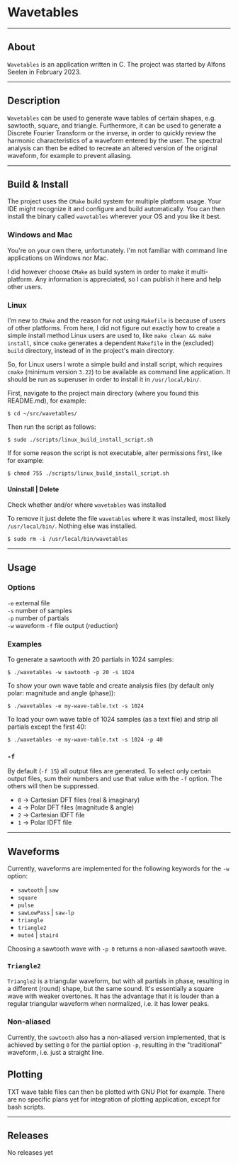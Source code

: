 # Wavetables

---

## About

`Wavetables` is an application written in C.
The project was started by Alfons Seelen in February 2023.

---

## Description
`Wavetables` can be used to generate wave tables of certain shapes,
e.g. sawtooth, square, and triangle.
Furthermore, it can be used to generate a Discrete Fourier Transform
or the inverse, in order to quickly review the harmonic
characteristics of a waveform entered by the user.
The spectral analysis can then be edited to recreate
an altered version of the original waveform, for example to prevent
aliasing.

---

## Build & Install

The project uses the `CMake` build system for multiple
platform usage. Your IDE might recognize it and configure and build
automatically. You can then install the binary called `wavetables`
wherever your OS and you like it best.

### Windows and Mac

You're on your own there, unfortunately. I'm not familiar with
command line applications on Windows nor Mac.

I did however choose
`CMake` as build system in order to make it multi-platform. Any
information is appreciated, so I can publish it here and help other
users.

### Linux 

I'm new to `CMake` and the reason for not using `Makefile` is because
of users of other platforms. From here, I did not figure out exactly
how to create a simple install method Linux users are used to, like
`make clean && make install`, since `cmake` generates a dependent
`Makefile` in the (excluded) `build` directory, instead of in the
project's main directory.

So, for Linux users I wrote a simple build and install script, which
requires `cmake` (minimum version `3.22`) to be available as
command line application. It should be run as superuser in order
to install it in `/usr/local/bin/`.

First, navigate to the project main directory (where you found this
README.md), for example:

`$ cd ~/src/wavetables/`

Then run the script as follows:

`$ sudo ./scripts/linux_build_install_script.sh`

If for some reason the script is not executable, alter permissions
first, like for example:

`$ chmod 755 ./scripts/linux_build_install_script.sh`

#### Uninstall | Delete

Check whether and/or where `wavetables` was installed 

To remove it just delete the file `wavetables` where it was installed,
most likely `/usr/local/bin/`. Nothing else was installed.

`$ sudo rm -i /usr/local/bin/wavetables`

---

## Usage

### Options

`-e` external file  
`-s` number of samples  
`-p` number of partials  
`-w` waveform
`-f` file output (reduction)

### Examples

To generate a sawtooth with 20 partials in 1024 samples:

`$ ./wavetables -w sawtooth -p 20 -s 1024`

To show your own wave table and create analysis files
(by default only polar: magnitude and angle (phase)):

`$ ./wavetables -e my-wave-table.txt -s 1024`

To load your own wave table of 1024 samples (as a text file)
and strip all partials except the first 40:

`$ ./wavetables -e my-wave-table.txt -s 1024 -p 40`

### `-f`

By default (`-f 15`) all output files are generated. To select only
certain output files, sum their numbers and use that value with the
`-f` option. The others will then be suppressed.

* `8` &rarr; Cartesian DFT files (real & imaginary)
* `4` &rarr; Polar DFT files (magnitude & angle)
* `2` &rarr; Cartesian IDFT file
* `1` &rarr; Polar IDFT file

---

## Waveforms

Currently, waveforms are implemented for the following
keywords for the `-w` option:

* `sawtooth` | `saw`
* `square`
* `pulse`
* `sawLowPass` | `saw-lp`
* `triangle`
* `triangle2`
* `mute4` | `stair4`

Choosing a sawtooth wave with `-p 0` returns a non-aliased
sawtooth wave.

### `Triangle2`

`Triangle2` is a triangular waveform, but with all partials in phase,
resulting in a different (round) shape, but the same sound.
It's essentially a square wave with weaker overtones.
It has the advantage that it is louder than a regular triangular
waveform when normalized, i.e. it has lower peaks.

### Non-aliased

Currently, the `sawtooth` also has a non-aliased version implemented,
that is achieved by setting `0` for the partial option `-p`,
resulting in the "traditional" waveform, i.e. just a straight line.

## Plotting

TXT wave table files can then be plotted with GNU Plot for example.
There are no specific plans yet for integration of plotting
application, except for bash scripts.

---

## Releases

No releases yet